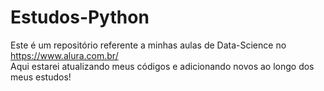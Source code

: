 # Estudos-Python

Este é um repositório referente a minhas aulas de Data-Science no https://www.alura.com.br/
<br >Aqui estarei atualizando meus códigos e adicionando novos ao longo dos meus estudos!
